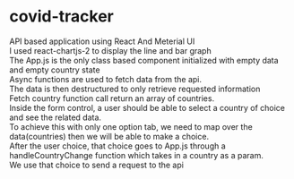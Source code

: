 # covid-tracker
API based application using React And Meterial UI<br/>
I used react-chartjs-2 to display the line and bar graph<br/>
The App.js is the only class based component initialized with empty data and empty country state<br/>
Async functions are used to fetch data from the api.<br/>
The data is then destructured to only retrieve requested information<br/>
Fetch country function call return an array of countries. <br/>
Inside the form control, a user should be able to select a country of choice and see the related data.<br/>
To achieve this with only one option tab, we need to map over the data(countries) then we will be able to make a choice. <br/>
After the user choice, that choice goes to App.js through a handleCountryChange function which takes in a country as a param. <br/>
We use that choice to send a request to the api
